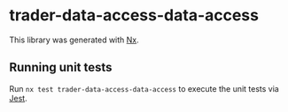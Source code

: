 # trader-data-access-data-access

This library was generated with [Nx](https://nx.dev).

## Running unit tests

Run `nx test trader-data-access-data-access` to execute the unit tests via [Jest](https://jestjs.io).
